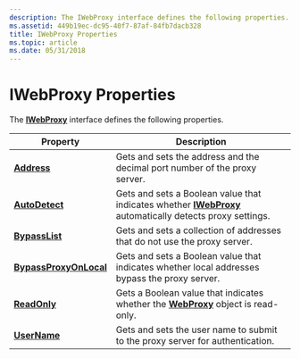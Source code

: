 ```yaml
---
description: The IWebProxy interface defines the following properties.
ms.assetid: 449b19ec-dc95-40f7-87af-84fb7dacb328
title: IWebProxy Properties
ms.topic: article
ms.date: 05/31/2018
---
```


# IWebProxy Properties

The [**IWebProxy**](/windows/desktop/api/Wuapi/nn-wuapi-iwebproxy) interface defines the following properties.



| Property                                                   | Description                                                                                                               |
|------------------------------------------------------------|---------------------------------------------------------------------------------------------------------------------------|
| [**Address**](/windows/desktop/api/Wuapi/nf-wuapi-iwebproxy-get_address)                       | Gets and sets the address and the decimal port number of the proxy server.                                                |
| [**AutoDetect**](/windows/desktop/api/Wuapi/nf-wuapi-iwebproxy-get_autodetect)                 | Gets and sets a Boolean value that indicates whether [**IWebProxy**](/windows/desktop/api/Wuapi/nn-wuapi-iwebproxy) automatically detects proxy settings. |
| [**BypassList**](/windows/desktop/api/Wuapi/nf-wuapi-iwebproxy-get_bypasslist)                 | Gets and sets a collection of addresses that do not use the proxy server.                                                 |
| [**BypassProxyOnLocal**](/windows/desktop/api/Wuapi/nf-wuapi-iwebproxy-get_bypassproxyonlocal) | Gets and sets a Boolean value that indicates whether local addresses bypass the proxy server.                             |
| [**ReadOnly**](/windows/desktop/api/Wuapi/nf-wuapi-iwebproxy-get_readonly)                     | Gets a Boolean value that indicates whether the [**WebProxy**](/windows/desktop/api/Wuapi/nn-wuapi-iwebproxy) object is read-only.                        |
| [**UserName**](/windows/desktop/api/Wuapi/nf-wuapi-iwebproxy-get_username)                     | Gets and sets the user name to submit to the proxy server for authentication.                                             |



 

 

 




